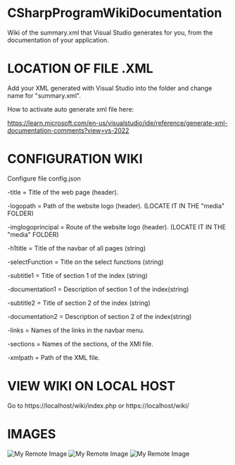 # CSharpProgramWikiDocumentation

Wiki of the summary.xml that Visual Studio generates for you, from the documentation of your application. 

# LOCATION OF FILE .XML

Add your XML generated with Visual Studio into the folder and change name for "summary.xml".

How to activate auto generate xml file here:

https://learn.microsoft.com/en-us/visualstudio/ide/reference/generate-xml-documentation-comments?view=vs-2022

# CONFIGURATION WIKI
Configure file config.json

-title = Title of the web page (header).

-logopath = Path of the website logo (header).
(LOCATE IT IN THE "media" FOLDER)

-imglogoprincipal = Route of the website logo (header). 
(LOCATE IT IN THE "media" FOLDER)

-h1title = Title of the navbar of all pages (string)

-selectFunction = Title on the select functions (string)

-subtitle1 = Title of section 1 of the index (string)

-documentation1 = Description of section 1 of the index(string)

-subtitle2 = Title of section 2 of the index (string)

-documentation2 = Description of section 2 of the index(string)

-links = Names of the links in the navbar menu.

-sections = Names of the sections, of the XMl file.

-xmlpath = Path of the XML file.

# VIEW WIKI ON LOCAL HOST

Go to https://localhost/wiki/index.php or https://localhost/wiki/

# IMAGES

![My Remote Image](https://ibb.co/pbKq3Lr)
![My Remote Image](https://ibb.co/0D95Hgr)
![My Remote Image](https://ibb.co/Wz1sZ0x)

